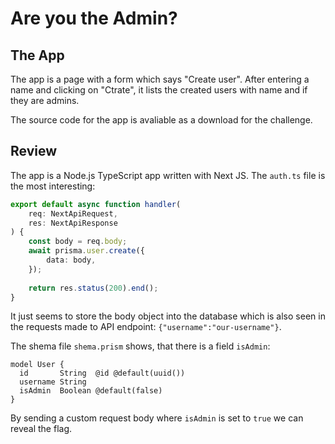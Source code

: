 # Are you the Admin?
## The App
The app is a page with a form which says "Create user". After entering a name and clicking on "Ctrate", it lists the created users with name and if they are admins.

The source code for the app is avaliable as a download for the challenge.

## Review
The app is a Node.js TypeScript app written with Next JS. The `auth.ts` file is the most interesting:
```typescript
export default async function handler(
    req: NextApiRequest,
    res: NextApiResponse
) {
    const body = req.body;
    await prisma.user.create({
        data: body,
    });
    
    return res.status(200).end();
}
```

It just seems to store the body object into the database which is also seen in the requests made to API endpoint: `{"username":"our-username"}`.

The shema file `shema.prism` shows, that there is a field `isAdmin`:

```prism
model User {
  id       String  @id @default(uuid())
  username String
  isAdmin  Boolean @default(false)
}
```

By sending a custom request body where `isAdmin` is set to `true` we can reveal the flag.